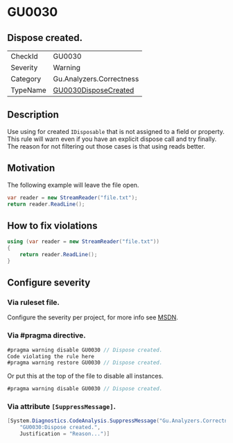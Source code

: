 # GU0030
## Dispose created.

<!-- start generated table -->
<table>
<tr>
  <td>CheckId</td>
  <td>GU0030</td>
</tr>
<tr>
  <td>Severity</td>
  <td>Warning</td>
</tr>
<tr>
  <td>Category</td>
  <td>Gu.Analyzers.Correctness</td>
</tr>
<tr>
  <td>TypeName</td>
  <td><a href="https://github.com/JohanLarsson/Gu.Analyzers/blob/master/Gu.Analyzers.Analyzers/GU0030DisposeCreated.cs">GU0030DisposeCreated</a></td>
</tr>
</table>
<!-- end generated table -->

## Description

Use using for created `IDisposable` that is not assigned to a field or property.
This rule will warn even if you have an explicit dispose call and try finally.
The reason for not filtering out those cases is that using reads better.

## Motivation

The following example will leave the file open.
```c#
var reader = new StreamReader("file.txt");
return reader.ReadLine();
```

## How to fix violations

```c#
using (var reader = new StreamReader("file.txt"))
{
    return reader.ReadLine();
}
```

<!-- start generated config severity -->
## Configure severity

### Via ruleset file.

Configure the severity per project, for more info see [MSDN](https://msdn.microsoft.com/en-us/library/dd264949.aspx).

### Via #pragma directive.
```C#
#pragma warning disable GU0030 // Dispose created.
Code violating the rule here
#pragma warning restore GU0030 // Dispose created.
```

Or put this at the top of the file to disable all instances.
```C#
#pragma warning disable GU0030 // Dispose created.
```

### Via attribute `[SuppressMessage]`.

```C#
[System.Diagnostics.CodeAnalysis.SuppressMessage("Gu.Analyzers.Correctness", 
    "GU0030:Dispose created.", 
    Justification = "Reason...")]
```
<!-- end generated config severity -->